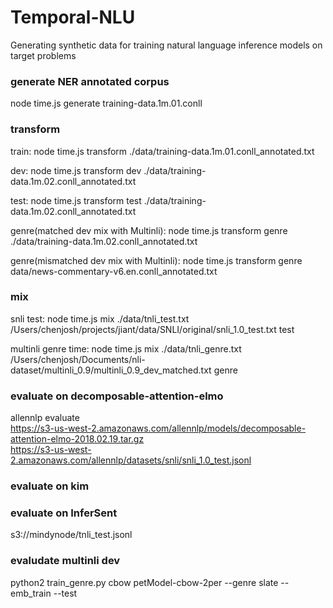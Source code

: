 # Temporal-NLU

Generating synthetic data for training natural language inference models on target problems

### generate NER annotated corpus

node time.js generate training-data.1m.01.conll

### transform

train:
node time.js transform ./data/training-data.1m.01.conll_annotated.txt

dev:
node time.js transform dev ./data/training-data.1m.02.conll_annotated.txt

test:
node time.js transform test ./data/training-data.1m.02.conll_annotated.txt

genre(matched dev mix with Multinli):
node time.js transform genre ./data/training-data.1m.02.conll_annotated.txt

genre(mismatched dev mix with Multinli):
node time.js transform genre data/news-commentary-v6.en.conll_annotated.txt

### mix
snli test:
node time.js mix ./data/tnli_test.txt /Users/chenjosh/projects/jiant/data/SNLI/original/snli_1.0_test.txt test

multinli genre time:
node time.js mix ./data/tnli_genre.txt /Users/chenjosh/Documents/nli-dataset/multinli_0.9/multinli_0.9_dev_matched.txt genre


### evaluate on decomposable-attention-elmo
allennlp evaluate \
    https://s3-us-west-2.amazonaws.com/allennlp/models/decomposable-attention-elmo-2018.02.19.tar.gz \
    https://s3-us-west-2.amazonaws.com/allennlp/datasets/snli/snli_1.0_test.jsonl

### evaluate on kim

### evaluate on InferSent

s3://mindynode/tnli_test.jsonl

### evaludate multinli dev
python2 train_genre.py cbow petModel-cbow-2per --genre slate --emb_train --test